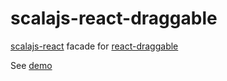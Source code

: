 # scalajs-react-draggable

[scalajs-react](https://github.com/japgolly/scalajs-react) facade for [react-draggable](https://github.com/mzabriskie/react-draggable)

See [demo](https://cquiroz.github.io/scalajs-react-draggable/)
